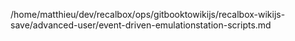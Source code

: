 /home/matthieu/dev/recalbox/ops/gitbooktowikijs/recalbox-wikijs-save/advanced-user/event-driven-emulationstation-scripts.md